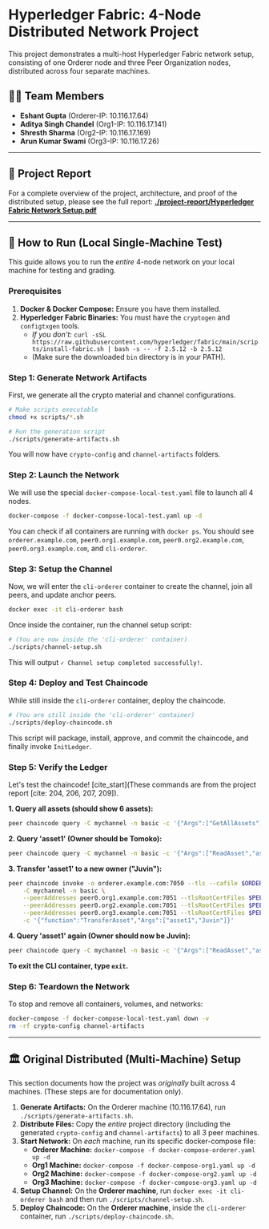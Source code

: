 # Hyperledger Fabric: 4-Node Distributed Network Project

This project demonstrates a multi-host Hyperledger Fabric network setup, consisting of one Orderer node and three Peer Organization nodes, distributed across four separate machines.

## 👨‍💻 Team Members

* **Eshant Gupta** (Orderer-IP: 10.116.17.64)
* **Aditya Singh Chandel** (Org1-IP: 10.116.17.141)
* **Shresth Sharma** (Org2-IP: 10.116.17.169)
* **Arun Kumar Swami** (Org3-IP: 10.116.17.26)

---

## 📖 Project Report

For a complete overview of the project, architecture, and proof of the distributed setup, please see the full report:
**[./project-report/Hyperledger Fabric Network Setup.pdf](./project-report/Hyperledger%20Fabric%20Network%20Setup.pdf)**

---

## 🚀 How to Run (Local Single-Machine Test)

This guide allows you to run the *entire* 4-node network on your local machine for testing and grading.

### Prerequisites

1.  **Docker & Docker Compose:** Ensure you have them installed.
2.  **Hyperledger Fabric Binaries:** You must have the `cryptogen` and `configtxgen` tools.
    * *If you don't:* `curl -sSL https://raw.githubusercontent.com/hyperledger/fabric/main/scripts/install-fabric.sh | bash -s -- -f 2.5.12 -b 2.5.12`
    * (Make sure the downloaded `bin` directory is in your PATH).

### Step 1: Generate Network Artifacts

First, we generate all the crypto material and channel configurations.

```bash
# Make scripts executable
chmod +x scripts/*.sh

# Run the generation script
./scripts/generate-artifacts.sh
```
You will now have `crypto-config` and `channel-artifacts` folders.

### Step 2: Launch the Network

We will use the special `docker-compose-local-test.yaml` file to launch all 4 nodes.

```bash
docker-compose -f docker-compose-local-test.yaml up -d
```
You can check if all containers are running with `docker ps`. You should see `orderer.example.com`, `peer0.org1.example.com`, `peer0.org2.example.com`, `peer0.org3.example.com`, and `cli-orderer`.

### Step 3: Setup the Channel

Now, we will enter the `cli-orderer` container to create the channel, join all peers, and update anchor peers.

```bash
docker exec -it cli-orderer bash
```
Once inside the container, run the channel setup script:
```bash
# (You are now inside the 'cli-orderer' container)
./scripts/channel-setup.sh
```
This will output `✓ Channel setup completed successfully!`.

### Step 4: Deploy and Test Chaincode

While still inside the `cli-orderer` container, deploy the chaincode.

```bash
# (You are still inside the 'cli-orderer' container)
./scripts/deploy-chaincode.sh
```
This script will package, install, approve, and commit the chaincode, and finally invoke `InitLedger`.

### Step 5: Verify the Ledger

Let's test the chaincode! [cite_start](These commands are from the project report [cite: 204, 206, 207, 209]).

**1. Query all assets (should show 6 assets):**
```bash
peer chaincode query -C mychannel -n basic -c '{"Args":["GetAllAssets"]}'
```

**2. Query 'asset1' (Owner should be Tomoko):**
```bash
peer chaincode query -C mychannel -n basic -c '{"Args":["ReadAsset","asset1"]}'
```

**3. Transfer 'asset1' to a new owner ("Juvin"):**
```bash
peer chaincode invoke -o orderer.example.com:7050 --tls --cafile $ORDERER_CA \
    -C mychannel -n basic \
    --peerAddresses peer0.org1.example.com:7051 --tlsRootCertFiles $PEER0_ORG1_CA \
    --peerAddresses peer0.org2.example.com:7051 --tlsRootCertFiles $PEER0_ORG2_CA \
    --peerAddresses peer0.org3.example.com:7051 --tlsRootCertFiles $PEER0_ORG3_CA \
    -c '{"function":"TransferAsset","Args":["asset1","Juvin"]}'
```

**4. Query 'asset1' again (Owner should now be Juvin):**
```bash
peer chaincode query -C mychannel -n basic -c '{"Args":["ReadAsset","asset1"]}'
```

**To exit the CLI container, type `exit`.**

### Step 6: Teardown the Network

To stop and remove all containers, volumes, and networks:

```bash
docker-compose -f docker-compose-local-test.yaml down -v
rm -rf crypto-config channel-artifacts
```

---

## 🏛️ Original Distributed (Multi-Machine) Setup

This section documents how the project was *originally* built across 4 machines. (These steps are for documentation only).

1.  **Generate Artifacts:** On the Orderer machine (10.116.17.64), run `./scripts/generate-artifacts.sh`.
2.  **Distribute Files:** Copy the *entire* project directory (including the generated `crypto-config` and `channel-artifacts`) to all 3 peer machines.
3.  **Start Network:** On *each* machine, run its specific docker-compose file:
    * **Orderer Machine:** `docker-compose -f docker-compose-orderer.yaml up -d`
    * **Org1 Machine:** `docker-compose -f docker-compose-org1.yaml up -d`
    * **Org2 Machine:** `docker-compose -f docker-compose-org2.yaml up -d`
    * **Org3 Machine:** `docker-compose -f docker-compose-org3.yaml up -d`
4.  **Setup Channel:** On the **Orderer machine**, run `docker exec -it cli-orderer bash` and then run `./scripts/channel-setup.sh`.
5.  **Deploy Chaincode:** On the **Orderer machine**, inside the `cli-orderer` container, run `./scripts/deploy-chaincode.sh`.
